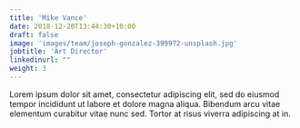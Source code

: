 ```yaml
---
title: 'Mike Vance'
date: 2018-12-20T13:44:30+10:00
draft: false
image: 'images/team/joseph-gonzalez-399972-unsplash.jpg'
jobtitle: 'Art Director'
linkedinurl: ""
weight: 3
---
```


Lorem ipsum dolor sit amet, consectetur adipiscing elit, sed do eiusmod tempor incididunt ut labore et dolore magna aliqua. Bibendum arcu vitae elementum curabitur vitae nunc sed. Tortor at risus viverra adipiscing at in.
